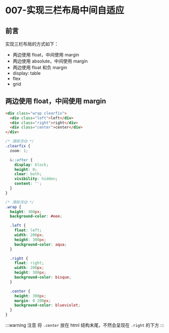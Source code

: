# 007-实现三栏布局中间自适应

## 前言

实现三栏布局的方式如下：

+ 两边使用 float，中间使用 margin
+ 两边使用 absolute，中间使用 margin
+ 两边使用 float 和负 margin
+ display: table
+ flex
+ grid

## 两边使用 float，中间使用 margin

```html
<div class="wrap clearfix">
  <div class="left">left</div>
  <div class="right">right</div>
  <div class="center">center</div>
</div>
```
```scss
/* 清除浮动 */
.clearfix {
  zoom: 1;

  &::after {
    display: block;
    height: 0;
    clear: both;
    visibility: hidden;
    content: '';
  }
}

/* 清除浮动 */
.wrap {
  height: 300px;
  background-color: #eee;

  .left {
    float: left;
    width: 200px;
    height: 300px;
    background-color: aqua;
  }

  .right {
    float: right;
    width: 200px;
    height: 300px;
    background-color: bisque;
  }

  .center {
    height: 300px;
    margin: 0 200px;
    background-color: blueviolet;
  }
}
```
:::warning 注意
将 `.center` 放在 html 结构末尾，不然会呈现在 `.right` 的下方
:::